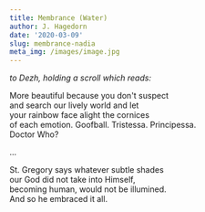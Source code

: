 ```yaml
---
title: Membrance (Water)
author: J. Hagedorn
date: '2020-03-09'
slug: membrance-nadia
meta_img: /images/image.jpg
---
```


*to Dezh, holding a scroll which reads:*

More beautiful because you don't suspect  
and search our lively world and let  
your rainbow face alight the cornices  
of each emotion.  Goofball.  Tristessa. Principessa.  
Doctor Who?  

...  

St. Gregory says whatever subtle shades  
our God did not take into Himself,  
becoming human, would not be illumined.  
And so he embraced it all.  
